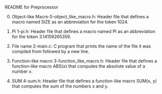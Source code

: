 README for Preprocessor

0. Object-like Macro
0-object_like_macro.h: Header file that defines a macro named SIZE as an abbreviation for the token 1024.

1. Pi
1-pi.h: Header file that defines a macro named PI as an abbreviation for the token 3.14159265359.

2. File name
2-main.c: C program that prints the name of the file it was compiled from followed by a new line.

3. Function-like macro
3-function_like_macro.h: Header file that defines a function-like macro ABS(x) that computes the absolute value of a number x.

4. SUM
4-sum.h: Header file that defines a function-like macro SUM(x, y) that computes the sum of the numbers x and y.
